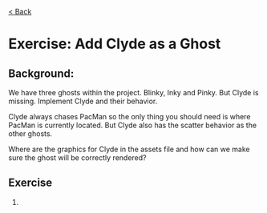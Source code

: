 [< Back](../README.md)

# Exercise: Add Clyde as a Ghost

## Background:

We have three ghosts within the project. Blinky, Inky and Pinky. But Clyde is missing. Implement Clyde and their
behavior.

Clyde always chases PacMan so the only thing you should need is where PacMan is currently located. But Clyde also has
the scatter behavior as the other ghosts.

Where are the graphics for Clyde in the assets file and how can we make sure the ghost will be correctly rendered?

## Exercise

1.
